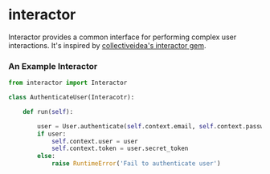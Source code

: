 # interactor
Interactor provides a common interface for performing complex user interactions. It's inspired by [collectiveidea's interactor gem](https://github.com/collectiveidea/interactor).

### An Example Interactor

```python
from interactor import Interactor

class AuthenticateUser(Interacotr):

    def run(self):

        user = User.authenticate(self.context.email, self.context.password)
        if user:
            self.context.user = user
            self.context.token = user.secret_token
        else:
            raise RuntimeError('Fail to authenticate user')
```
